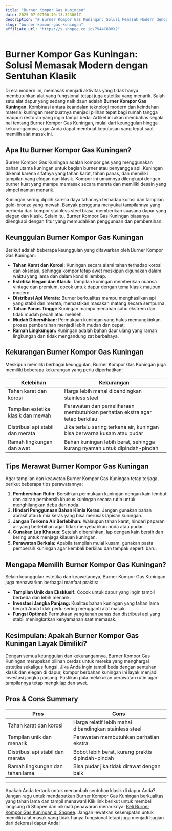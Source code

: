 ```yaml
---
title: "Burner Kompor Gas Kuningan"
date: 2025-07-07T06:19:13.323061Z
description: "# Burner Kompor Gas Kuningan: Solusi Memasak Modern dengan Sentuhan Klasik..."
slug: "burner-kompor-gas-kuningan"
affiliate_url: "https://s.shopee.co.id/7V44C68VX2"
---
```

# Burner Kompor Gas Kuningan: Solusi Memasak Modern dengan Sentuhan Klasik

Di era modern ini, memasak menjadi aktivitas yang tidak hanya membutuhkan alat yang fungsional tetapi juga estetika yang menarik. Salah satu alat dapur yang sedang naik daun adalah **Burner Kompor Gas Kuningan**. Kombinasi antara keandalan teknologi modern dan keindahan material kuningan membuatnya menjadi pilihan tepat bagi rumah tangga maupun restoran yang ingin tampil beda. Artikel ini akan membahas segala hal tentang Burner Kompor Gas Kuningan, mulai dari keunggulan hingga kekurangannya, agar Anda dapat membuat keputusan yang tepat saat memilih alat masak ini.

## Apa Itu Burner Kompor Gas Kuningan?

Burner Kompor Gas Kuningan adalah kompor gas yang menggunakan bahan utama kuningan untuk bagian burner atau penyangga api. Kuningan dikenal karena sifatnya yang tahan karat, tahan panas, dan memiliki tampilan yang elegan dan klasik. Kompor ini umumnya dilengkapi dengan burner kuat yang mampu memasak secara merata dan memiliki desain yang simpel namun menarik.

Kuningan sering dipilih karena daya tahannya terhadap korosi dan tampilan gold-bronze yang mewah. Banyak pengguna menyukai tampilannya yang berbeda dari kompor stainless steel biasa, memberikan suasana dapur yang elegan dan klasik. Selain itu, Burner Kompor Gas Kuningan biasanya dilengkapi dengan fitur yang memudahkan penggunaan dan pembersihan.

## Keunggulan Burner Kompor Gas Kuningan

Berikut adalah beberapa keunggulan yang ditawarkan oleh Burner Kompor Gas Kuningan:

- **Tahan Karat dan Korosi:** Kuningan secara alami tahan terhadap korosi dan oksidasi, sehingga kompor tetap awet meskipun digunakan dalam waktu yang lama dan dalam kondisi lembap.
- **Estetika Elegan dan Klasik:** Tampilan kuningan memberikan nuansa vintage dan premium, cocok untuk dapur dengan tema klasik maupun modern.
- **Distribusi Api Merata:** Burner berkualitas mampu menghasilkan api yang stabil dan merata, memastikan masakan matang secara sempurna.
- **Tahan Panas Tinggi:** Kuningan mampu menahan suhu ekstrem dan tidak mudah pecah atau meleleh.
- **Mudah Dibersihkan:** Permukaan kuningan yang halus memungkinkan proses pembersihan menjadi lebih mudah dan cepat.
- **Ramah Lingkungan:** Kuningan adalah bahan daur ulang yang ramah lingkungan dan tidak mengandung zat berbahaya.

## Kekurangan Burner Kompor Gas Kuningan

Meskipun memiliki berbagai keunggulan, Burner Kompor Gas Kuningan juga memiliki beberapa kekurangan yang perlu diperhatikan:

| Kelebihan                                | Kekurangan                                  |
|-----------------------------------------|--------------------------------------------|
| Tahan karat dan korosi               | Harga lebih mahal dibandingkan stainless steel |
| Tampilan estetika klasik dan mewah   | Perawatan dan pemeliharaan membutuhkan perhatian ekstra agar tetap berkilau |
| Distribusi api stabil dan merata     | Jika terlalu sering terkena air, kuningan bisa berwarna kusam atau pudar   |
| Ramah lingkungan dan awet             | Bahan kuningan lebih berat, sehingga kurang nyaman untuk dipindah-pindah |


## Tips Merawat Burner Kompor Gas Kuningan

Agar tampilan dan keawetan Burner Kompor Gas Kuningan tetap terjaga, berikut beberapa tips perawatannya:

1. **Pembersihan Rutin:** Bersihkan permukaan kuningan dengan kain lembut dan cairan pembersih khusus kuningan secara rutin untuk menghilangkan debu dan noda.
2. **Hindari Penggunaan Bahan Kimia Keras:** Jangan gunakan bahan abrasif atau kimia keras yang bisa merusak lapisan kuningan.
3. **Jangan Terkena Air Berlebihan:** Walaupun tahan karat, hindari paparan air yang berlebihan agar tidak menyebabkan noda atau pudar.
4. **Gunakan Lap Khusus:** Setelah dibersihkan, lap dengan kain bersih dan kering untuk menjaga kilauan kuningan.
5. **Perawatan Berkala:** Apabila tampilan mulai kusam, gunakan pasta pembersih kuningan agar kembali berkilau dan tampak seperti baru.

## Mengapa Memilih Burner Kompor Gas Kuningan?

Selain keunggulan estetika dan keawetannya, Burner Kompor Gas Kuningan juga menawarkan berbagai manfaat praktis:

- **Tampilan Unik dan Eksklusif:** Cocok untuk dapur yang ingin tampil berbeda dan lebih menarik.
- **Investasi Jangka Panjang:** Kualitas bahan kuningan yang tahan lama berarti Anda tidak perlu sering mengganti alat masak.
- **Fungsi Optimal:** Permukaan yang tahan panas dan distribusi api yang stabil meningkatkan kenyamanan saat memasak.

## Kesimpulan: Apakah Burner Kompor Gas Kuningan Layak Dimiliki?

Dengan semua keunggulan dan kekurangannya, Burner Kompor Gas Kuningan merupakan pilihan cerdas untuk mereka yang menghargai estetika sekaligus fungsi. Jika Anda ingin tampil beda dengan sentuhan klasik dan elegan di dapur, kompor berbahan kuningan ini layak menjadi investasi jangka panjang. Pastikan pula melakukan perawatan rutin agar tampilannya tetap mengkilap dan awet.

## Pros & Cons Summary

| Pros                                   | Cons                                               |
|----------------------------------------|----------------------------------------------------|
| Tahan karat dan korosi             | Harga relatif lebih mahal dibandingkan stainless steel |
| Tampilan unik dan menarik           | Perawatan membutuhkan perhatian ekstra             |
| Distribusi api stabil dan merata   | Bobot lebih berat, kurang praktis dipindah-pindah   |
| Ramah lingkungan dan tahan lama   | Bisa pudar jika tidak dirawat dengan baik        |

---

Apakah Anda tertarik untuk menambah sentuhan klasik di dapur Anda? Jangan ragu untuk mendapatkan Burner Kompor Gas Kuningan berkualitas yang tahan lama dan tampil menawan! Klik link berikut untuk membeli langsung di Shopee dan nikmati penawaran menariknya: [Beli Burner Kompor Gas Kuningan di Shopee](https://s.shopee.co.id/7V44C68VX2). Jangan lewatkan kesempatan untuk memiliki alat masak yang tidak hanya fungsional tetapi juga menjadi bagian dari dekorasi dapur Anda!